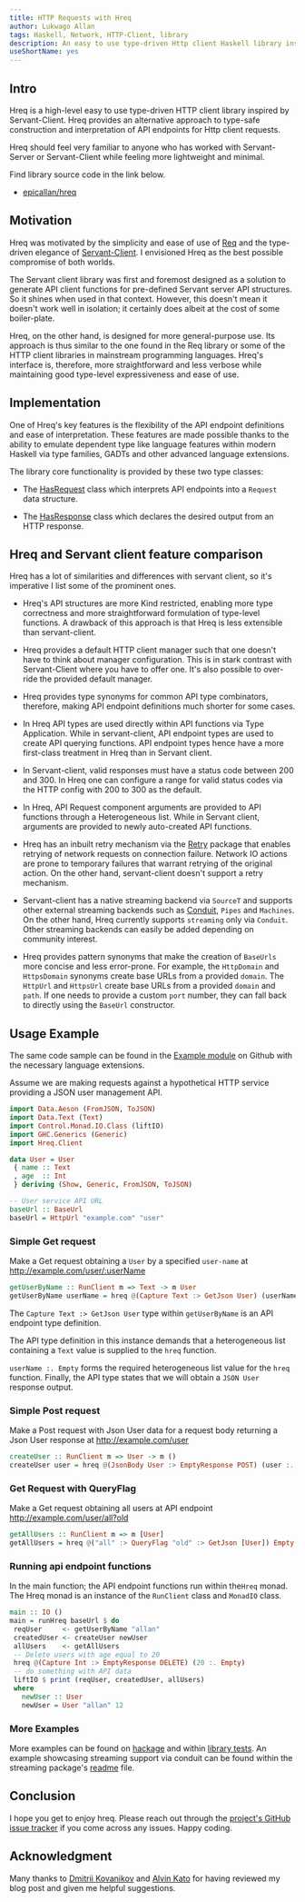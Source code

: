 ```yaml
---
title: HTTP Requests with Hreq
author: Lukwago Allan
tags: Haskell, Network, HTTP-Client, library
description: An easy to use type-driven Http client Haskell library inspired by Servant-Client.
useShortName: yes
---
```


## Intro

Hreq is a high-level easy to use type-driven HTTP client library inspired by Servant-Client. Hreq provides an alternative approach to type-safe construction and interpretation of API endpoints for Http client requests.

Hreq should feel very familiar to anyone who has worked with Servant-Server or Servant-Client while feeling more lightweight and minimal.

Find library source code in the link below.

* [epicallan/hreq](@github)

## Motivation

Hreq was motivated by the simplicity and ease of use of [Req](https://github.com/mrkkrp/req) and the type-driven elegance of [Servant-Client](https://github.com/haskell-servant/servant/tree/master/servant-client). I envisioned Hreq as the best possible compromise of both worlds.

The Servant client library was first and foremost designed as a solution to generate API client functions for pre-defined Servant server API structures. So it shines when used in that context. However, this doesn't mean it doesn't work well in isolation; it certainly does albeit at the cost of some boiler-plate.

Hreq, on the other hand, is designed for more general-purpose use. Its approach is thus similar to the one found in the Req library or some of the HTTP client libraries in mainstream programming languages. Hreq's interface is, therefore, more straightforward and less verbose while maintaining good type-level expressiveness and ease of use.

## Implementation

One of Hreq's key features is the flexibility of the API endpoint definitions and ease of interpretation. These features are made possible thanks to the ability to emulate dependent type like language features within modern Haskell via type families, GADTs and other advanced language extensions.

The library core functionality is provided by these two type classes:

- The [HasRequest](http://hackage.haskell.org/package/hreq-core-0.1.0.0/docs/Hreq-Core-Client-HasRequest.html) class which interprets API endpoints into a `Request` data structure.

- The [HasResponse](http://hackage.haskell.org/package/hreq-core-0.1.0.0/docs/Hreq-Core-Client-HasResponse.html) class which declares the desired output from an HTTP response.

## Hreq and Servant client feature comparison

Hreq has a lot of similarities and differences with servant client, so it's imperative I list some of the prominent ones.

- Hreq's API structures are more Kind restricted, enabling more type correctness and more straightforward formulation of type-level functions. A drawback of this approach is that Hreq is less extensible than servant-client.

- Hreq provides a default HTTP client manager such that one doesn't have to think about manager configuration. This is in stark contrast with Servant-Client where you have to offer one. It's also possible to over-ride the provided default manager.

- Hreq provides type synonyms for common API type combinators, therefore, making API endpoint definitions much shorter for some cases.

- In Hreq API types are used directly within API functions via Type Application. While in servant-client, API endpoint types are used to create API querying functions. API endpoint types hence have a more first-class treatment in Hreq than in Servant client.

- In Servant-client, valid responses must have a status code between 200 and 300. In Hreq one can configure a range for valid status codes via the HTTP config with 200 to 300 as the default.

- In Hreq, API Request component arguments are provided to API functions through a Heterogeneous list. While in Servant client, arguments are provided to newly auto-created API functions.

- Hreq has an inbuilt retry mechanism via the [Retry](https://hackage.haskell.org/package/retry-0.8.0.0/docs/Control-Retry.html) package that enables retrying of network requests on connection failure. Network IO actions are prone to temporary failures that warrant retrying of the original action. On the other hand, servant-client doesn't support a retry mechanism.

- Servant-client has a native streaming backend via `SourceT` and supports other external streaming backends such as [Conduit](https://github.com/snoyberg/conduit), `Pipes` and `Machines`. On the other hand, Hreq currently supports `streaming` only via `Conduit`. Other streaming backends can easily be added depending on community interest.

- Hreq provides pattern synonyms that make the creation of `BaseUrls` more concise and less error-prone. For example, the `HttpDomain` and `HttpsDomain` synonyms create base URLs from a provided `domain`. The `HttpUrl` and `HttpsUrl` create base URLs from a provided `domain` and `path`. If one needs to provide a custom `port` number, they can fall back to directly using the `BaseUrl` constructor.

## Usage Example

The same code sample can be found in the [Example module](https://github.com/epicallan/hreq/blob/master/hreq-client/example/Main.hs) on Github with the necessary language extensions.

Assume we are making requests against a hypothetical HTTP service providing a JSON user management API.

```haskell
import Data.Aeson (FromJSON, ToJSON)
import Data.Text (Text)
import Control.Monad.IO.Class (liftIO)
import GHC.Generics (Generic)
import Hreq.Client

data User = User
 { name :: Text
 , age  :: Int
 } deriving (Show, Generic, FromJSON, ToJSON)

-- User service API URL
baseUrl :: BaseUrl
baseUrl = HttpUrl "example.com" "user"
```

### Simple Get request

Make a Get request obtaining a `User` by a specified `user-name` at <http://example.com/user/:userName>

```haskell
getUserByName :: RunClient m => Text -> m User
getUserByName userName = hreq @(Capture Text :> GetJson User) (userName :. Empty)
```

The `Capture Text :> GetJson User` type within `getUserByName` is an API endpoint type definition.

The API type definition in this instance demands that a heterogeneous list containing a `Text` value is supplied to the `hreq` function.

`userName :. Empty` forms the required heterogeneous list value for the `hreq` function. Finally, the API type states that we will obtain a `JSON User` response output.

### Simple Post request

Make a Post request with Json User data for a request body returning a Json User response at <http://example.com/user>

```haskell
createUser :: RunClient m => User -> m ()
createUser user = hreq @(JsonBody User :> EmptyResponse POST) (user :. Empty)
```

### Get Request with QueryFlag

Make a Get request obtaining all users at API endpoint <http://example.com/user/all?old>

```haskell
getAllUsers :: RunClient m => m [User]
getAllUsers = hreq @("all" :> QueryFlag "old" :> GetJson [User]) Empty
```

### Running api endpoint functions

In the main function; the API endpoint functions run within the`Hreq` monad.
The Hreq monad is an instance of the `RunClient` class and `MonadIO` class.

```haskell
main :: IO ()
main = runHreq baseUrl $ do
 reqUser     <- getUserByName "allan"
 createdUser <- createUser newUser
 allUsers    <- getAllUsers
 -- Delete users with age equal to 20
 hreq @(Capture Int :> EmptyResponse DELETE) (20 :. Empty)
 -- do something with API data
 liftIO $ print (reqUser, createdUser, allUsers)
 where
   newUser :: User
   newUser = User "allan" 12
```

### More Examples

More examples can be found on [hackage](http://hackage.haskell.org/package/hreq-client-0.1.0.0/docs/Hreq-Client.html) and within [library tests](https://github.com/epicallan/hreq/tree/master/hreq-client/test/Hreq).
An example showcasing streaming support via conduit can be found within the streaming package's [readme](https://github.com/epicallan/hreq/blob/master/hreq-conduit/README.md) file.

## Conclusion

I hope you get to enjoy hreq. Please reach out through the [project's GitHub issue tracker](https://github.com/epicallan/hreq) if you come across any issues. Happy coding.

## Acknowledgment

Many thanks to [Dmitrii Kovanikov](https://kodimensional.dev/) and [Alvin Kato](https://twitter.com/alvinkatojr) for having reviewed my blog post and given me helpful suggestions.

